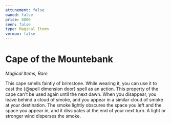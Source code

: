 ```yaml
---
attunement: false
owned: false
price: 8000
seen: false
type: Magical Items
vermun: false
---
```

# Cape of the Mountebank

*Magical Items, Rare*

This cape smells faintly of brimstone. While wearing it, you can use it to cast the {@spell dimension door} spell as an action. This property of the cape can't be used again until the next dawn. When you disappear, you leave behind a cloud of smoke, and you appear in a similar cloud of smoke at your destination. The smoke lightly obscures the space you left and the space you appear in, and it dissipates at the end of your next turn. A light or stronger wind disperses the smoke.